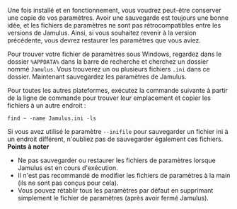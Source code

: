 <!-- NOTE : Ceci doit s'appliquer à la fois au client et au serveur, et à tous les systèmes d'exploitation -->

Une fois installé et en fonctionnement, vous voudrez peut-être conserver une copie de vos paramètres. Avoir une sauvegarde est toujours une bonne idée, et les fichiers de paramètres ne sont pas rétrocompatibles entre les versions de Jamulus. Ainsi, si vous souhaitez revenir à la version précédente, vous devrez restaurer les paramètres que vous aviez.

Pour trouver votre fichier de paramètres sous Windows, regardez dans le dossier `%APPDATA%` dans la barre de recherche et cherchez un dossier nommé `Jamulus`. Vous trouverez un ou plusieurs fichiers `.ini` dans ce dossier. Maintenant sauvegardez les paramètres de Jamulus.

Pour toutes les autres plateformes, exécutez la commande suivante à partir de la ligne de commande pour trouver leur emplacement et copier les fichiers à un autre endroit :

`find ~ -name Jamulus.ini -ls`

Si vous avez utilisé le paramètre `--inifile` pour sauvegarder un fichier ini à un endroit différent, n'oubliez pas de sauvegarder également ces fichiers. **Points à noter**

* Ne pas sauvegarder ou restaurer les fichiers de paramètres lorsque Jamulus est en cours d'exécution.
* Il n'est pas recommandé de modifier les fichiers de paramètres à la main (ils ne sont pas conçus pour cela).
* Vous pouvez rétablir tous les paramètres par défaut en supprimant simplement le fichier de paramètres (après avoir fermé Jamulus).
